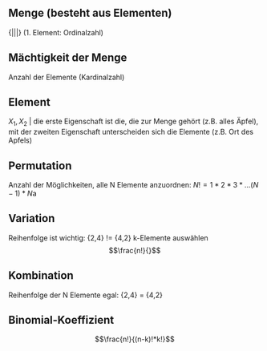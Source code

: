## Menge (besteht aus Elementen)
{|||} (1. Element: Ordinalzahl)
## Mächtigkeit der Menge
Anzahl der Elemente (Kardinalzahl)
## Element
$X_1, X_2$ | die erste Eigenschaft ist die, die zur Menge gehört (z.B. alles Äpfel), mit der zweiten Eigenschaft unterscheiden sich die Elemente (z.B. Ort des Apfels)
## Permutation
Anzahl der Möglichkeiten, alle N Elemente anzuordnen:
$N! =1*2*3*...(N-1)*N$a
## Variation
Reihenfolge ist wichtig: {2,4} != {4,2}
k-Elemente auswählen
$$\frac{n!}{}$$
## Kombination
Reihenfolge der N Elemente egal: {2,4} = {4,2}
## Binomial-Koeffizient
$$\frac{n!}{(n-k)!*k!}$$